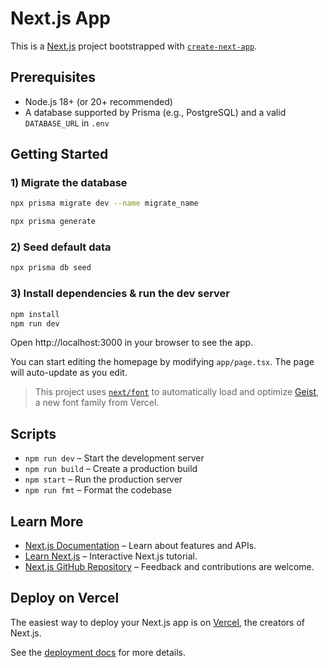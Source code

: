 # Next.js App

This is a [Next.js](https://nextjs.org) project bootstrapped with [`create-next-app`](https://nextjs.org/docs/app/api-reference/cli/create-next-app).

## Prerequisites

- Node.js 18+ (or 20+ recommended)
- A database supported by Prisma (e.g., PostgreSQL) and a valid `DATABASE_URL` in `.env`

## Getting Started

### 1) Migrate the database

```bash
npx prisma migrate dev --name migrate_name

npx prisma generate
```

### 2) Seed default data

```bash
npx prisma db seed
```

### 3) Install dependencies & run the dev server

```bash
npm install
npm run dev
```

Open http://localhost:3000 in your browser to see the app.

You can start editing the homepage by modifying `app/page.tsx`. The page will auto-update as you edit.

> This project uses [`next/font`](https://nextjs.org/docs/app/building-your-application/optimizing/fonts) to automatically load and optimize [Geist](https://vercel.com/font), a new font family from Vercel.

## Scripts

- `npm run dev` – Start the development server
- `npm run build` – Create a production build
- `npm start` – Run the production server
- `npm run fmt` – Format the codebase

## Learn More

- [Next.js Documentation](https://nextjs.org/docs) – Learn about features and APIs.
- [Learn Next.js](https://nextjs.org/learn) – Interactive Next.js tutorial.
- [Next.js GitHub Repository](https://github.com/vercel/next.js) – Feedback and contributions are welcome.

## Deploy on Vercel

The easiest way to deploy your Next.js app is on [Vercel](https://vercel.com/new?utm_medium=default-template&filter=next.js&utm_source=create-next-app&utm_campaign=create-next-app-readme), the creators of Next.js.

See the [deployment docs](https://nextjs.org/docs/app/building-your-application/deploying) for more details.
